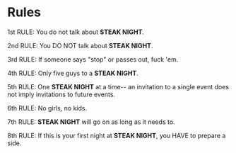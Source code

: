 Rules
=====
1st RULE: You do not talk about **STEAK NIGHT**.

2nd RULE: You DO NOT talk about **STEAK NIGHT**.

3rd RULE: If someone says "stop" or passes out, fuck 'em.

4th RULE: Only five guys to a **STEAK NIGHT**.

5th RULE: One **STEAK NIGHT** at a time-- an invitation to a single event does not imply invitations to future events.

6th RULE: No girls, no kids.

7th RULE: **STEAK NIGHT** will go on as long as it needs to.

8th RULE: If this is your first night at **STEAK NIGHT**, you HAVE to prepare a side.
